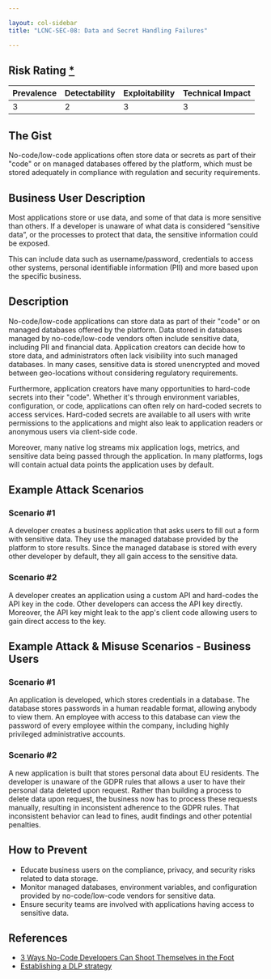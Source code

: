 ```yaml
---

layout: col-sidebar
title: "LCNC-SEC-08: Data and Secret Handling Failures"

---
```


## Risk Rating [*](https://owasp.org/www-project-top-ten/2017/Note_About_Risks)

| Prevalence | Detectability | Exploitability | Technical Impact |
| --- | --- | --- | --- |
| 3 | 2 | 3 | 3 |

## The Gist

No-code/low-code applications often store data or secrets as part of their "code" or on managed databases offered by the platform, which must be stored adequately in compliance with regulation and security requirements.

## Business User Description

Most applications store or use data, and some of that data is more sensitive than others. If a developer is unaware of what data is considered “sensitive data”, or the processes to protect that data, the sensitive information could be exposed.   

This can include data such as username/password, credentials to access other systems, personal identifiable information (PII) and more based upon the specific business. 

## Description

No-code/low-code applications can store data as part of their "code" or on managed databases offered by the platform.
Data stored in databases managed by no-code/low-code vendors often include sensitive data, including PII and financial data.
Application creators can decide how to store data, and administrators often lack visibility into such managed databases.
In many cases, sensitive data is stored unencrypted and moved between geo-locations without considering regulatory requirements.

Furthermore, application creators have many opportunities to hard-code secrets into their "code".
Whether it's through environment variables, configuration, or code, applications can often rely on hard-coded secrets to access services.
Hard-coded secrets are available to all users with write permissions to the applications and might also leak to application readers or anonymous users via client-side code.

Moreover, many native log streams mix application logs, metrics, and sensitive data being passed through the application.
In many platforms, logs will contain actual data points the application uses by default.

## Example Attack Scenarios

### Scenario #1

A developer creates a business application that asks users to fill out a form with sensitive data.
They use the managed database provided by the platform to store results.
Since the managed database is stored with every other developer by default, they all gain access to the sensitive data.

### Scenario #2

A developer creates an application using a custom API and hard-codes the API key in the code.
Other developers can access the API key directly.
Moreover, the API key might leak to the app's client code allowing users to gain direct access to the key.

## Example Attack & Misuse Scenarios - Business Users

### Scenario #1

An application is developed, which stores credentials in a database. The database stores passwords in a human readable format, allowing anybody to view them. An employee with access to this database can view the password of every employee within the company, including highly privileged administrative accounts.

### Scenario #2

A new application is built that stores personal data about EU residents. The developer is unaware of the GDPR rules that allows a user to have their personal data deleted upon request.  Rather than building a process to delete data upon request, the business now has to process these requests manually, resulting in inconsistent adherence to the GDPR rules.  That inconsistent behavior can lead to fines, audit findings and other potential penalties.

## How to Prevent

- Educate business users on the compliance, privacy, and security risks related to data storage.
- Monitor managed databases, environment variables, and configuration provided by no-code/low-code vendors for sensitive data.
- Ensure security teams are involved with applications having access to sensitive data. 

## References

- [3 Ways No-Code Developers Can Shoot Themselves in the Foot](https://www.darkreading.com/dr-tech/3-ways-no-code-developers-can-shoot-themselves-in-the-foot)
- [Establishing a DLP strategy](https://docs.microsoft.com/en-us/power-platform/guidance/adoption/dlp-strategy)